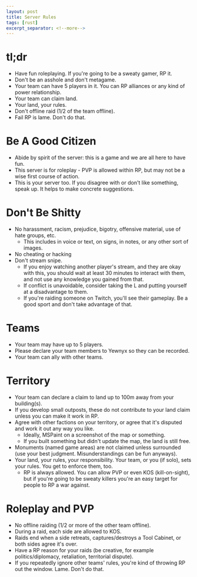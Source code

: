 ```yaml
---
layout: post
title: Server Rules
tags: [rust]
excerpt_separator: <!--more-->
---
```

# tl;dr

* Have fun roleplaying. If you're going to be a sweaty gamer, RP it.
* Don't be an asshole and don't metagame.
* Your team can have 5 players in it. You can RP alliances or any kind of power relationship.
* Your team can claim land.
* Your land, your rules.
* Don't offline raid (1/2 of the team offline).
* Fail RP is lame. Don't do that.

<!--more-->

# Be A Good Citizen

* Abide by spirit of the server: this is a game and we are all here to have fun. 
* This server is for roleplay - PVP is allowed within RP, but may not be a wise first course of action.
* This is your server too. If you disagree with or don't like something, speak up. It helps to make concrete suggestions.

# Don't Be Shitty

* No harassment, racism, prejudice, bigotry, offensive material, use of hate groups, etc.
  * This includes in voice or text, on signs, in notes, or any other sort of images.
* No cheating or hacking
* Don't stream snipe.
  * If you enjoy watching another player's stream, and they are okay with this, you should wait at least 30 minutes to interact with them, and not use any knowledge you gained from that.
  * If conflict is unavoidable, consider taking the L and putting yourself at a disadvantage to them.
  * If you're raiding someone on Twitch, you'll see their gameplay. Be a good sport and don't take advantage of that.

# Teams

* Your team may have up to 5 players.
* Please declare your team members to Yewnyx so they can be recorded.
* Your team can ally with other teams.

# Territory

* Your team can declare a claim to land up to 100m away from your building(s).
* If you develop small outposts, these do not contribute to your land claim unless you can make it work in RP.
* Agree with other factions on your territory, or agree that it's disputed and work it out any way you like.
  * Ideally, MSPaint on a screenshot of the map or something.
  * If you built something but didn't update the map, the land is still free.
* Monuments (named game areas) are not claimed unless surrounded (use your best judgment. Misunderstandings can be fun anyways).
* Your land, your rules, your responsibility. Your team, or you (if solo), sets your rules. You get to enforce them, too.
  * RP is always allowed. You can allow PVP or even KOS (kill-on-sight), but if you're going to be sweaty killers you're an easy target for people to RP a war against.

# Roleplay and PVP

* No offline raiding (1/2 or more of the other team offline). 
* During a raid, each side are allowed to KOS.
* Raids end when a side retreats, captures/destroys a Tool Cabinet, or both sides agree it's over.
* Have a RP reason for your raids (be creative, for example politics/diplomacy, retaliation, territorial dispute).
* If you repeatedly ignore other teams' rules, you're kind of throwing RP out the window. Lame. Don't do that.